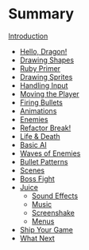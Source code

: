 # Summary

[Introduction](./introduction.md)

- [Hello, Dragon!](./01-hello-dragon.md)
- [Drawing Shapes]()
- [Ruby Primer]()
- [Drawing Sprites]()
- [Handling Input]()
- [Moving the Player]()
- [Firing Bullets]()
- [Animations]()
- [Enemies]()
- [Refactor Break!]()
- [Life & Death]()
- [Basic AI]()
- [Waves of Enemies]()
- [Bullet Patterns]()
- [Scenes]()
- [Boss Fight]()
- [Juice]()
  - [Sound Effects]()
  - [Music]()
  - [Screenshake]()
  - [Menus]()
- [Ship Your Game]()
- [What Next]()
